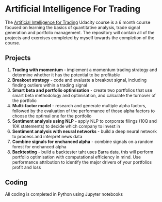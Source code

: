 # Artificial Intelligence For Trading

The [Artificial Intelligence for Trading](https://www.udacity.com/course/ai-for-trading--nd880) Udacity course is a 6 month course focused on learning the basics of quantitative analysis, trade signal generation and portfolio management. 
The repository will contain all of the projects and exercises completed by myself towards the completion of the course. 

## Projects

1. **Trading with momentum** - implement a momentum trading strategy and determine whether it has the potential to be profitable 
2. **Breakout strategy** - code and evaluate a breakout signal, including finding outliers within a trading signal
3. **Smart beta and portfolio optimisation** - create two portfolios that use smart beta methodology and optimisation, and calculate the turnover of the portfolio
4. **Multi-factor model** - research and generate multiple alpha factors, followed by the evaluation of the performance of those alpha factors to choose the optimal one for the portfolio
5. **Sentiment analysis using NLP** - apply NLP to corporate filings (10Q and 10K statements) to decide which company to invest in
6. **Sentiment analysis with neural networks** - build a deep neural network to process and interpret news data
7. **Combine signals for enchanced alpha** - combine signals on a random forest for enchanced alpha 
8. **Backtesting** - build a backtester taht uses Barra data, this will perform portfolio optimisation with computational efficiency in mind. Use performance attribution to identify the major drivers of your portfolios profit and loss


## Coding

All coding is completed in Python using Jupyter notebooks


